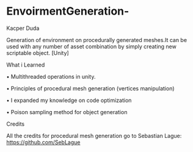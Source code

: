 # EnvoirmentGeneration-
Kacper Duda

Generation of environment on procedurally generated meshes.It can be used with any number of asset combination by simply 
creating new scriptable object. [Unity]

What i Learned

• Multithreaded operations in unity.

• Principles of procedural mesh generation (vertices manipulation)

• I expanded my knowledge on code optimization

• Poison sampling method for object generation

Credits

All the credits for procedural mesh generation go to Sebastian Lague:
https://github.com/SebLague

